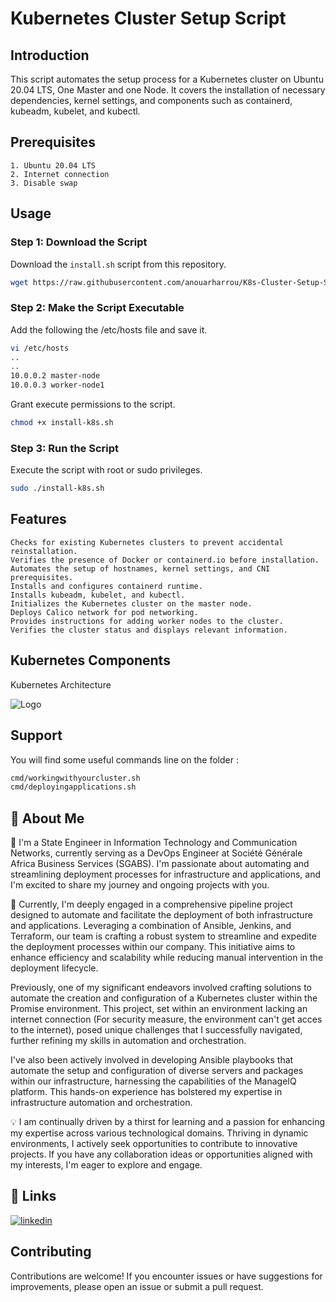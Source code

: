 # Kubernetes Cluster Setup Script

## Introduction

This script automates the setup process for a Kubernetes cluster on Ubuntu 20.04 LTS, One Master and one Node. It covers the installation of necessary dependencies, kernel settings, and components such as containerd, kubeadm, kubelet, and kubectl.

## Prerequisites

    1. Ubuntu 20.04 LTS
    2. Internet connection
    3. Disable swap

## Usage


### Step 1: Download the Script

Download the `install.sh` script from this repository.

```bash
wget https://raw.githubusercontent.com/anouarharrou/K8s-Cluster-Setup-Script-Ubuntu/main/install-k8s.sh
```

### Step 2: Make the Script Executable

Add the following the /etc/hosts file and save it.
```bash
vi /etc/hosts
..
..
10.0.0.2 master-node
10.0.0.3 worker-node1
```
Grant execute permissions to the script.

```bash
chmod +x install-k8s.sh
```
### Step 3: Run the Script

Execute the script with root or sudo privileges.

```bash
sudo ./install-k8s.sh
```

## Features

    Checks for existing Kubernetes clusters to prevent accidental reinstallation.
    Verifies the presence of Docker or containerd.io before installation.
    Automates the setup of hostnames, kernel settings, and CNI prerequisites.
    Installs and configures containerd runtime.
    Installs kubeadm, kubelet, and kubectl.
    Initializes the Kubernetes cluster on the master node.
    Deploys Calico network for pod networking.
    Provides instructions for adding worker nodes to the cluster.
    Verifies the cluster status and displays relevant information.



## Kubernetes Components 
Kubernetes Architecture

![Logo](https://kubernetes.io/images/docs/components-of-kubernetes.svg)


## Support

You will find some useful commands line on the folder :

```bash
cmd/workingwithyourcluster.sh
cmd/deployingapplications.sh
```


## 🚀 About Me
👋 I'm a State Engineer in Information Technology and Communication Networks, currently serving as a DevOps Engineer at Société Générale Africa Business Services (SGABS). I'm passionate about automating and streamlining deployment processes for infrastructure and applications, and I'm excited to share my journey and ongoing projects with you.

🌱 Currently, I'm deeply engaged in a comprehensive pipeline project designed to automate and facilitate the deployment of both infrastructure and applications. Leveraging a combination of Ansible, Jenkins, and Terraform, our team is crafting a robust system to streamline and expedite the deployment processes within our company. This initiative aims to enhance efficiency and scalability while reducing manual intervention in the deployment lifecycle.

Previously, one of my significant endeavors involved crafting solutions to automate the creation and configuration of a Kubernetes cluster within the Promise environment. This project, set within an environment lacking an internet connection (For security measure, the environment can't get acces to the internet), posed unique challenges that I successfully navigated, further refining my skills in automation and orchestration.

I've also been actively involved in developing Ansible playbooks that automate the setup and configuration of diverse servers and packages within our infrastructure, harnessing the capabilities of the ManageIQ platform. This hands-on experience has bolstered my expertise in infrastructure automation and orchestration.

💡 I am continually driven by a thirst for learning and a passion for enhancing my expertise across various technological domains. Thriving in dynamic environments, I actively seek opportunities to contribute to innovative projects. If you have any collaboration ideas or opportunities aligned with my interests, I'm eager to explore and engage.


## 🔗 Links

[![linkedin](https://img.shields.io/badge/linkedin-0A66C2?style=for-the-badge&logo=linkedin&logoColor=white)](https://www.linkedin.com/in/anouarharrou/)

## Contributing

Contributions are welcome! 
If you encounter issues or have suggestions for improvements, please open an issue or submit a pull request.
